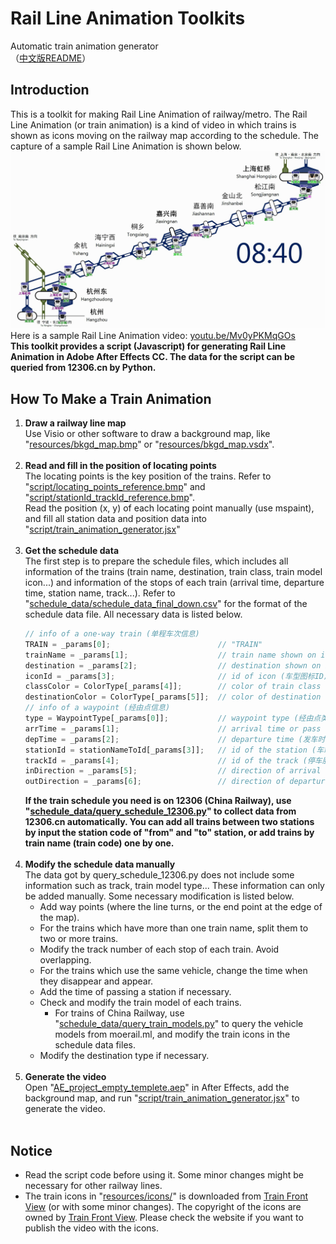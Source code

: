 # Rail Line Animation Toolkits
Automatic train animation generator<br>
（[中文版README](/README.md)）<br>

## Introduction
This is a toolkit for making Rail Line Animation of railway/metro. The Rail Line Animation (or train animation) is a kind of video in which trains is shown as icons moving on the railway map according to the schedule. The capture of a sample Rail Line Animation is shown below.<br>
![capture of a sample Rail Line Animation](/capture_sample.jpg)
Here is a sample Rail Line Animation video: [youtu.be/Mv0yPKMqGOs](https://youtu.be/Mv0yPKMqGOs) <br>
**This toolkit provides a script (Javascript) for generating Rail Line Animation in Adobe After Effects CC. The data for the script can be queried from 12306.cn by Python.**<br>

## How To Make a Train Animation <br>
1. **Draw a railway line map**<br>
Use Visio or other software to draw a background map, like "[resources/bkgd_map.bmp](/resources/bkgd_map.bmp)" or "[resources/bkgd_map.vsdx](/resources/bkgd_map.vsdx)".<br><br>
2. **Read and fill in the position of locating points**<br>
The locating points is the key position of the trains. Refer to "[script/locating_points_reference.bmp](/script/locating_points_reference.bmp)" and "[script/stationId_trackId_reference.bmp](/script/stationId_trackId_reference.bmp)".<br>
Read the position (x, y) of each locating point manually (use mspaint), and fill all station data and position data into "[script/train_animation_generator.jsx](/script/train_animation_generator.jsx)"<br><br>
3. **Get the schedule data**<br>
The first step is to prepare the schedule files, which includes all information of the trains (train name, destination, train class, train model icon...) and information of the stops of each train (arrival time, departure time, station name, track...). Refer to "[schedule_data/schedule_data_final_down.csv](/schedule_data/schedule_data_final_down.csv)" for the format of the schedule data file. All necessary data is listed below.<br>
   ```javascript
   // info of a one-way train (单程车次信息)
   TRAIN = _params[0];                        // "TRAIN"
   trainName = _params[1];                    // train name shown on icon (图标上显示的车次或种别) e.g.: "G7302"
   destination = _params[2];                  // destination shown on icon (图标上显示的目的地) e.g.: "上海虹桥"
   iconId = _params[3];                       // id of icon (车型图标ID) e.g.: "crh380a"
   classColor = ColorType[_params[4]];        // color of train class (种别标识色) e.g.: "BLUE"
   destinationColor = ColorType[_params[5]];  // color of destination type (目的地种类标识色) e.g.: "PURPLE"
   // info of a waypoint (经由点信息)
   type = WaypointType[_params[0]];           // waypoint type (经由点类型) e.g.: "STOP"
   arrTime = _params[1];                      // arrival time or pass time (到站时间或通过时间) e.g.: "8:00"
   depTime = _params[2];                      // departure time (发车时间) e.g.: "8:03"
   stationId = stationNameToId[_params[3]];   // id of the station (车站ID) e.g.: "HZD1"
   trackId = _params[4];                      // id of the track (停车股道ID) e.g.: "1"
   inDirection = _params[5];                  // direction of arrival (进站方向) U/D e.g.: "U"
   outDirection = _params[6];                 // direction of departure (出站方向) U/D e.g.: "U"
   ```
   **If the train schedule you need is on 12306 (China Railway), use "[schedule_data/query_schedule_12306.py](/schedule_data/query_schedule_12306.py)" to collect data from 12306.cn automatically. You can add all trains between two stations by input the station code of "from" and "to" station, or add trains by train name (train code) one by one.**<br><br>
4. **Modify the schedule data manually**<br>
The data got by query_schedule_12306.py does not include some information such as track, train model type... These information can only be added manually. Some necessary modification is listed below.<br>
    * Add way points (where the line turns, or the end point at the edge of the map).
    * For the trains which have more than one train name, split them to two or more trains.
    * Modify the track number of each stop of each train. Avoid overlapping.
    * For the trains which use the same vehicle, change the time when they disappear and appear.
    * Add the time of passing a station if necessary.
    * Check and modify the train model of each trains.
      * For trains of China Railway, use "[schedule_data/query_train_models.py](/schedule_data/query_train_models.py)" to query the vehicle models from moerail.ml, and modify the train icons in the schedule data files.
    * Modify the destination type if necessary.<br><br>
5. **Generate the video**<br>
Open "[AE_project_empty_templete.aep](/AE_project_empty_templete.aep)" in After Effects, add the background map, and run "[script/train_animation_generator.jsx](/script/train_animation_generator.jsx)" to generate the video.<br><br>

## Notice <br>
* Read the script code before using it. Some minor changes might be necessary for other railway lines. <br>
* The train icons in "[resources/icons/](/resources/icons)" is downloaded from [Train Front View](http://www.trainfrontview.net/en/index.htm) (or with some minor changes). The copyright of the icons are owned by [Train Front View](http://www.trainfrontview.net/en/index.htm). Please check the website if you want to publish the video with the icons. <br>
